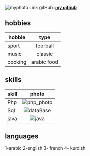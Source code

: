 ![myphoto](https://avatars1.githubusercontent.com/u/57312937?s=460&u=185e52e42d0dec66fc44c0264774c060301710e6&v=4)
Link gitHub :[**my github**](https://github.com/ali1996-sy)

## hobbies

| hobbie    | type        | 
| ------------- |:-------------:| 
| sport    | foorball | 
| music    | classic    |   
| cooking| arabic food       | 

## skills 
| skill   | photo        | 
| ------------- |:-------------:| 
| Php    | ![php_photo](https://upload.wikimedia.org/wikipedia/commons/thumb/2/27/PHP-logo.svg/1200px-PHP-logo.svg.png)| 
| Sql  |   ![dataBase](https://i0.wp.com/learn.onemonth.com/wp-content/uploads/2019/07/image2-1.png?fit=600%2C315&ssl=1)  |   
| java |![java](https://www.malekal.com/wp-content/uploads/Java_logo.jpg.webp)       | 


## languages
1-arabic
2-english
3- french
4- kurdish

   
